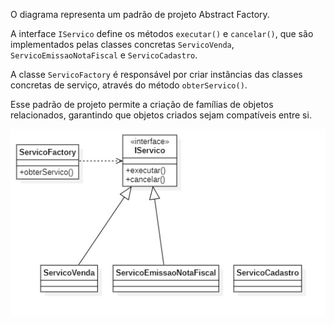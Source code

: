O diagrama representa um padrão de projeto Abstract Factory. 

A interface `IServico` define os métodos `executar()` e `cancelar()`, que são implementados pelas classes concretas `ServicoVenda`, `ServicoEmissaoNotaFiscal` e `ServicoCadastro`.

A classe `ServicoFactory` é responsável por criar instâncias das classes concretas de serviço, através do método `obterServico()`.

Esse padrão de projeto permite a criação de famílias de objetos relacionados, garantindo que objetos criados sejam compatíveis entre si.

![](./docs/diagram.jpg?raw=true "Diagrama")
